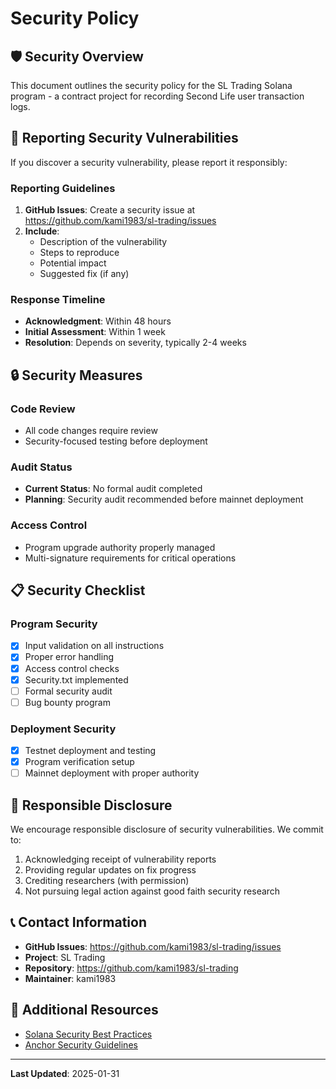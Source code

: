 # Security Policy

## 🛡️ Security Overview

This document outlines the security policy for the SL Trading Solana program - a contract project for recording Second Life user transaction logs.

## 🐛 Reporting Security Vulnerabilities

If you discover a security vulnerability, please report it responsibly:

### Reporting Guidelines

1. **GitHub Issues**: Create a security issue at https://github.com/kami1983/sl-trading/issues
2. **Include**: 
   - Description of the vulnerability
   - Steps to reproduce
   - Potential impact
   - Suggested fix (if any)

### Response Timeline

- **Acknowledgment**: Within 48 hours
- **Initial Assessment**: Within 1 week
- **Resolution**: Depends on severity, typically 2-4 weeks

## 🔒 Security Measures

### Code Review
- All code changes require review
- Security-focused testing before deployment

### Audit Status
- **Current Status**: No formal audit completed
- **Planning**: Security audit recommended before mainnet deployment

### Access Control
- Program upgrade authority properly managed
- Multi-signature requirements for critical operations

## 📋 Security Checklist

### Program Security
- [x] Input validation on all instructions
- [x] Proper error handling
- [x] Access control checks
- [x] Security.txt implemented
- [ ] Formal security audit
- [ ] Bug bounty program

### Deployment Security
- [x] Testnet deployment and testing
- [x] Program verification setup
- [ ] Mainnet deployment with proper authority

## 🔄 Responsible Disclosure

We encourage responsible disclosure of security vulnerabilities. We commit to:

1. Acknowledging receipt of vulnerability reports
2. Providing regular updates on fix progress
3. Crediting researchers (with permission)
4. Not pursuing legal action against good faith security research

## 📞 Contact Information

- **GitHub Issues**: https://github.com/kami1983/sl-trading/issues
- **Project**: SL Trading
- **Repository**: https://github.com/kami1983/sl-trading
- **Maintainer**: kami1983

## 🔗 Additional Resources

- [Solana Security Best Practices](https://docs.solana.com/developing/programming-model/security)
- [Anchor Security Guidelines](https://book.anchor-lang.com/anchor_in_depth/security.html)

---

**Last Updated**: 2025-01-31 